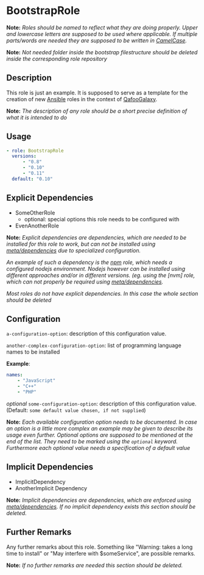 # BootstrapRole

**Note:** *Roles should be named to reflect what they are doing properly. Upper
and lowercase letters are supposed to be used where applicable. If multiple
parts/words are needed they are supposed to be written in
[CamelCase](http://en.wikipedia.org/wiki/CamelCase).*

**Note:** *Not needed folder inside the bootstrap filestructure should be
deleted inside the corresponding role repository*

## Description

This role is just an example. It is supposed to serve as a template for the
creation of new [Ansible](http://www.ansible.com/) roles in the context of
[QafooGalaxy](http://qafoogalaxy.github.io/).

**Note:** *The description of any role should be a short precise definition of what it is
intended to do*

## Usage

```yaml
- role: BootstrapRole
  versions:
      - "0.8"
      - "0.10"
      - "0.11"
  default: "0.10"
```

## Explicit Dependencies

- SomeOtherRole
    - optional: special options this role needs to be configured with
- EvenAnotherRole

**Note:** *Explicit dependencies are dependencies, which are needed to be
installed for this role to work, but can not be installed using
[meta/dependencies](http://docs.ansible.com/playbooks_roles.html#role-dependencies)
due to specialized configuration.*

*An example of such a dependency is the
[npm](https://github.com/QafooGalaxy/npm) role, which needs a configured nodejs
environment. Nodejs however can be installed using different approaches and/or
in different versions. (eg. using the [nvm] role, which can not properly be
required using
[meta/dependencies](http://docs.ansible.com/playbooks_roles.html#role-dependencies).*

*Most roles do not have explicit dependencies. In this case the whole section
should be deleted*

## Configuration

`a-configuration-option`: description of this configuration value.

`another-complex-configuration-option`: list of programming language names to
be installed

**Example**:
```yaml
names:
    - "JavaScript"
    - "C++"
    - "PHP"
```

*optional* `some-configuration-option`: description of this configuration value. (Default:
`some default value chosen, if not supplied`)


**Note:** *Each available configuration option needs to be documented. In case
an option is a little more complex an example may be given to describe its
usage even further. Optional options are supposed to be mentioned at the end of
the list. They need to be marked using the `optional` keyword. Furthermore each
optional value needs a specification of a default value*

## Implicit Dependencies

- ImplicitDependency
- AnotherImplicit Dependency

**Note:** *Implicit dependencies are dependencies, which are enforced using
[meta/dependencies](http://docs.ansible.com/playbooks_roles.html#role-dependencies).
If no implicit dependency exists this section should be deleted.*

## Further Remarks

Any further remarks about this role. Something like "Warning: takes a long time
to install" or "May interfere with $someService", are possible remarks.

**Note:** *If no further remarks are needed this section should be deleted.*

